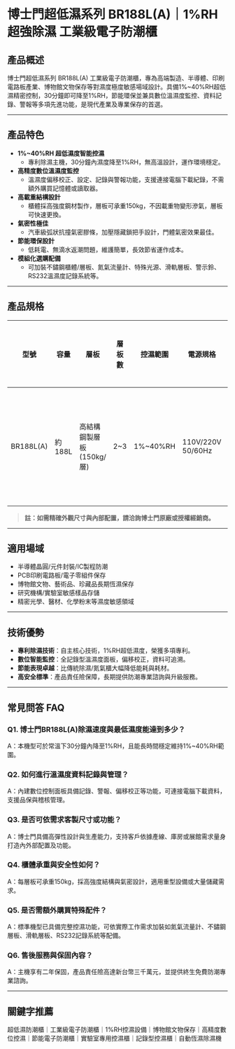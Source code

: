 # 博士門超低濕系列 BR188L(A)｜1%RH超強除濕 工業級電子防潮櫃

## 產品概述

博士門超低濕系列 BR188L(A) 工業級電子防潮櫃，專為高端製造、半導體、印刷電路板產業、博物館文物保存等對濕度極度敏感場域設計。具備1%~40%RH超低濕精密控制，30分鐘即可降至1%RH，節能環保並兼具數位溫濕度監控、資料記錄、警報等多項先進功能，是現代產業及專業保存的首選。

---

## 產品特色

- **1%~40%RH 超低濕度智能控濕**
  - 專利除濕主機，30分鐘內濕度降至1%RH，無高溫設計，運作環境穩定。
- **高精度數位溫濕度監控**
  - 溫濕度偏移校正、設定、記錄與警報功能，支援連接電腦下載紀錄，不需額外購買記憶體或讀取器。
- **高載重結構設計**
  - 櫃體採高強度鋼材製作，層板可承重150kg，不因載重物變形滲氣，層板可快速更換。
- **氣密性極佳**
  - 汽車級弧狀抗撞氣密膠條，加壓隱藏鎖把手設計，門體氣密效果最佳。
- **節能環保設計**
  - 低耗電、無滴水返潮問題，維護簡單，長效節省運作成本。
- **模組化選購配備**
  - 可加裝不鏽鋼櫃體/層板、氮氣流量計、特殊光源、滑軌層板、警示鈴、RS232溫濕度記錄系統等。

---

## 產品規格

| 型號         | 容量      | 層板                    | 層板數 | 控濕範圍      | 電源規格             | 耗電量 | 外部尺寸(mm)        | 內部尺寸(mm)        | 其他選購配備               |
|--------------|-----------|-------------------------|--------|---------------|----------------------|--------|---------------------|---------------------|----------------------------|
| BR188L(A)    | 約 188L   | 高結構鋼製層板(150kg/層) | 2~3    | 1%~40%RH      | 110V/220V 50/60Hz    | 12~18W | 依實際規格提供      | 依實際規格提供      | 氮氣流量計/插座/警示鈴等   |

> **註：如需精確外觀尺寸與內部配置，請洽詢博士門原廠或授權經銷商。**

---

## 適用場域

- 半導體晶圓/元件封裝/IC製程防潮
- PCB印刷電路板/電子零組件保存
- 博物館文物、藝術品、珍藏品長期恆濕保存
- 研究機構/實驗室敏感樣品存儲
- 精密光學、醫材、化學粉末等濕度敏感領域

---

## 技術優勢

- **專利除濕技術**：自主核心技術，1%RH超低濕度，榮獲多項專利。
- **數位智能監控**：全記錄型溫濕度面板，偏移校正，資料可追溯。
- **節能表現卓越**：比傳統除濕/氮氣櫃大幅降低能耗與耗材。
- **高安全標準**：產品責任險保障，長期提供防潮專業諮詢與升級服務。

---

## 常見問答 FAQ

### Q1. 博士門BR188L(A)除濕速度與最低濕度能達到多少？
A：本機型可於常溫下30分鐘內降至1%RH，且能長時間穩定維持1%~40%RH範圍。

### Q2. 如何進行溫濕度資料記錄與管理？
A：內建數位控制面板具備記錄、警報、偏移校正等功能，可連接電腦下載資料，支援品保與稽核管理。

### Q3. 是否可依需求客製尺寸或功能？
A：博士門具備高彈性設計與生產能力，支持客戶依據產線、庫房或展館需求量身打造內外部配置及功能。

### Q4. 櫃體承重與安全性如何？
A：每層板可承重150kg，採高強度結構與氣密設計，適用重型設備或大量儲藏需求。

### Q5. 是否需額外購買特殊配件？
A：標準機型已具備完整控濕功能，可依實際工作需求加裝如氮氣流量計、不鏽鋼層板、滑軌層板、RS232記錄系統等配備。

### Q6. 售後服務與保固內容？
A：主機享有二年保固，產品責任險高達新台幣三千萬元，並提供終生免費防潮專業諮詢。

---

## 關鍵字推薦

超低濕防潮櫃｜工業級電子防潮櫃｜1%RH控濕設備｜博物館文物保存｜高精度數位控濕｜節能電子防潮櫃｜實驗室專用控濕櫃｜記錄型控濕櫃｜自動恆濕除濕機
